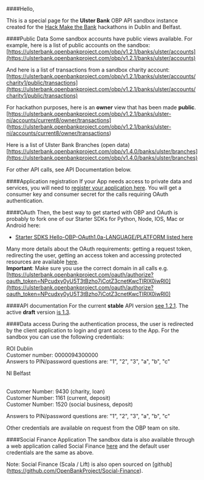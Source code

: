 ####Hello,

This is a special page for the **Ulster Bank** OBP API sandbox instance created for the [Hack Make the Bank](http://www.hackmakethebank.com) hackathons in Dublin and Belfast.
 
####Public Data
Some sandbox accounts have public views available. For example, here is a list of public accounts on the sandbox: 
[https://ulsterbank.openbankproject.com/obp/v1.2.1/banks/ulster/accounts](https://ulsterbank.openbankproject.com/obp/v1.2.1/banks/ulster/accounts)

And here is a list of transactions from a sandbox charity account:
[https://ulsterbank.openbankproject.com/obp/v1.2.1/banks/ulster/accounts/charity1/public/transactions](https://ulsterbank.openbankproject.com/obp/v1.2.1/banks/ulster/accounts/charity1/public/transactions)

For hackathon purposes, here is an **owner** view that has been made **public**.
[https://ulsterbank.openbankproject.com/obp/v1.2.1/banks/ulster-ni/accounts/current8/owner/transactions]
(https://ulsterbank.openbankproject.com/obp/v1.2.1/banks/ulster-ni/accounts/current8/owner/transactions)

Here is a list of Ulster Bank Branches (open data)
[https://ulsterbank.openbankproject.com/obp/v1.4.0/banks/ulster/branches](https://ulsterbank.openbankproject.com/obp/v1.4.0/banks/ulster/branches)

For other API calls, see API Documentation below.

####Application registration
If your App needs access to private data and services, you will need to [register your application here](https://ulsterbank.openbankproject.com/consumer-registration).
You will get a consumer key and consumer secret for the calls requiring OAuth authentication.

####OAuth
Then, the best way to get started with OBP and OAuth is probably to fork one of our Starter SDKs for Python, Node, IOS, Mac or Android here:

* [Starter SDKS Hello-OBP-OAuth1.0a-LANGUAGE/PLATFORM listed here](https://github.com/OpenBankProject)
 
Many more details about the OAuth requirements: getting a request token, redirecting the user, getting an access token and accessing protected resources are available [here](https://github.com/OpenBankProject/OBP-API/wiki/OAuth-1.0-Server).
<br />
**Important**: Make sure you use the correct domain in all calls e.g. [https://ulsterbank.openbankproject.com/oauth/authorize?oauth_token=NPcudxy0yU5T3tBzho7iCotZ3cnetKwcTIRlX0iwRl0](https://ulsterbank.openbankproject.com/oauth/authorize?oauth_token=NPcudxy0yU5T3tBzho7iCotZ3cnetKwcTIRlX0iwRl0)

####API documentation
For the current **stable** API version [see 1.2.1](https://github.com/OpenBankProject/OBP-API/wiki/REST-API-V1.2.1). The active **draft** version [is 1.3](https://github.com/OpenBankProject/OBP-API/wiki/REST-API-V1.3.0).

####Data access
During the authentication process, the user is redirected by the client application to login and grant access to the App. For the sandbox you can use the following credentials:

ROI Dublin
<br />
Customer number: 0000094300000
<br />
Answers to PIN/password questions are: "1", "2", "3", "a", "b", "c"

NI Belfast

<br />
Customer Number: 9430 (charity, loan)
<br />
Customer Number: 1161 (current, deposit)
<br />
Customer Number: 1520 (social business, deposit)

Answers to PIN/password questions are: "1", "2", "3", "a", "b", "c"


Other credentials are available on request from the OBP team on site.

####Social Finance Application
The sandbox data is also available through a web application called Social Finance [here](https://ulsterbank-sofi.openbankproject.com/) and the default user credentials are the same as above.

Note: Social Finance (Scala / Lift) is also open sourced on [github] (https://github.com/OpenBankProject/Social-Finance).